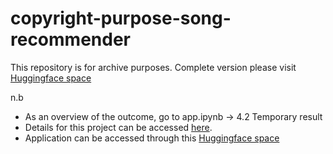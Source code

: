# copyright-purpose-song-recommender

This repository is for archive purposes. Complete version please visit [Huggingface space](https://huggingface.co/spaces/shavirazh/copyright-purpose-song-recommender)


n.b
- As an overview of the outcome, go to app.ipynb -> 4.2 Temporary result 
- Details for this project can be accessed [here](https://docs.google.com/presentation/d/1Zz-iTA6TLCVlTEXeHdspC9Rg8qfjMANqj5p-elPW-qQ/edit#slide=id.g345f5807ebf_0_732).
- Application can be accessed through this [Huggingface space](https://huggingface.co/spaces/shavirazh/copyright-purpose-song-recommender)
